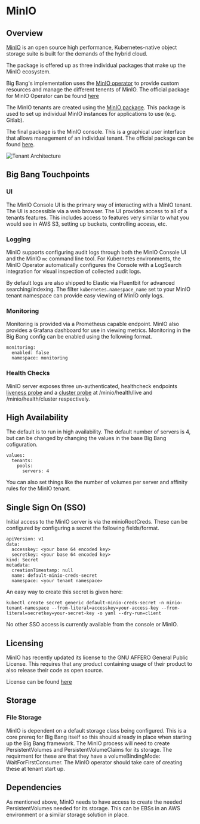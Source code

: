 # MinIO

## Overview

[MinIO](https://min.io/) is an open source high performance, Kubernetes-native object storage suite is
built for the demands of the hybrid cloud.

The package is offered up as three individual packages that make up the MinIO ecosystem.

Big Bang's implementation uses the [MinIO operator](https://github.com/minio/operator) to provide custom resources and manage the different tenents of MinIO. The official package for MinIO Operator can be found [here](https://repo1.dso.mil/platform-one/big-bang/apps/application-utilities/minio-operator)

The MinIO tenants are created using the [MinIO package](https://repo1.dso.mil/platform-one/big-bang/apps/application-utilities/minio). This package is used to set up individual MinIO instances for applications to use (e.g. Gitlab).

The final package is the MinIO console. This is a graphical user interface that allows management of an individual tenant. The official package can be found [here](https://repo1.dso.mil/platform-one/big-bang/apps/application-utilities/minio).

![Tenant Architecture](https://repo1.dso.mil/platform-one/big-bang/apps/application-utilities/minio-operator/-/blob/main/upstream/operator/docs/images/architecture.png)

## Big Bang Touchpoints

### UI

The MinIO Console UI is the primary way of interacting with a MinIO tenant. The UI is accessible via a web browser. The UI provides access to all of a tenants features. This includes access to features very similar to what you would see in AWS S3, setting up buckets, controlling access, etc. 


### Logging

MinIO supports configuring audit logs through both the MinIO Console UI and the MinIO `mc` command line tool. For Kubernetes environments, the MinIO Operator automatically configures the Console with a LogSearch integration for visual inspection of collected audit logs.

By default logs are also shipped to Elastic via Fluentbit for advanced searching/indexing. The filter `kubernetes.namespace_name` set to your MinIO tenant namespace can provide easy viewing of MinIO only logs.

### Monitoring

Monitoring is provided via a Prometheus capable endpoint. MinIO also provides a Grafana dashboard for use in viewing metrics. Monitoring in the Big Bang config can be enabled using the following format.

```
monitoring:
  enabled: false
  namespace: monitoring
```

### Health Checks

MinIO server exposes three un-authenticated, healthcheck endpoints [liveness probe](https://github.com/minio/minio/blob/master/docs/metrics/healthcheck/README.md#liveness-probe) and a [cluster probe](https://github.com/minio/minio/blob/master/docs/metrics/healthcheck/README.md#cluster-probe) at /minio/health/live and /minio/health/cluster respectively.


## High Availability

The default is to run in high availability. The default number of servers is 4, but can be changed by changing the values in the base Big Bang cofiguration.

```
values:
  tenants:
    pools:
      servers: 4
```

You can also set things like the number of volumes per server and affinity rules for the MinIO tenant.

## Single Sign On (SSO)

Initial access to the MinIO server is via the minioRootCreds. These can be configured by configuring a secret the following fields/format.

```
apiVersion: v1
data:
  accesskey: <your base 64 encoded key>
  secretkey: <your base 64 encoded key>
kind: Secret
metadata:
  creationTimestamp: null
  name: default-minio-creds-secret
  namespace: <your tenant namespace>
```

An easy way to create this secret is given here:

```
kubectl create secret generic default-minio-creds-secret -n minio-tenant-namespace --from-literal=accesskey=your-access-key --from-literal=secretkey=your-secret-key -o yaml --dry-run=client
```

No other SSO access is currently available from the console or MinIO.

## Licensing

MinIO has recently updated its license to the GNU AFFERO General Public License. This requires that any product containing usage of their product to also release their code as open source.

License can be found [here](https://github.com/minio/minio/blob/master/LICENSE)

## Storage

### File Storage

MinIO is dependent on a default storage class being configured. This is a core prereq for Big Bang itself so this should already in place when starting up the Big Bang framework. The MinIO process will need to create PersistentVolumes and PersistentVolumeClaims for its storage. The requirment for these are that they have a volumeBindingMode: WaitForFirstConsumer. The MinIO operator should take care of creating these at tenant start up.


## Dependencies

As mentioned above, MinIO needs to have access to create the needed PersistentVolumes needed for its storage. This can be EBSs in an AWS environment or a similar storage solution in place.
